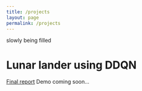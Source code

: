 ```yaml
---
title: /projects
layout: page
permalink: /projects
---
```


slowly being filled

# Lunar lander using DDQN
[Final report](https://wesleyliao.github.io/wesleyliao.github.io/docs/rl_project2.pdf)
Demo coming soon...